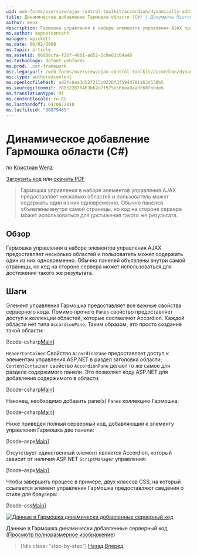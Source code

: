 ```yaml
---
uid: web-forms/overview/ajax-control-toolkit/accordion/dynamically-adding-an-accordion-pane-cs
title: Динамическое добавление Гармошка области (C#) | Документы Microsoft
author: wenz
description: Гармошка управления в наборе элементов управления AJAX предоставляет несколько областей и пользователь может содержать один из них одновременно. Панелей обычно объявляются w...
ms.author: aspnetcontent
manager: wpickett
ms.date: 06/02/2008
ms.topic: article
ms.assetid: 66d88cfa-f26f-46b1-ad52-1c9e03c04a48
ms.technology: dotnet-webforms
ms.prod: .net-framework
msc.legacyurl: /web-forms/overview/ajax-control-toolkit/accordion/dynamically-adding-an-accordion-pane-cs
msc.type: authoredcontent
ms.openlocfilehash: ad2fc6ea3d527215c0226f3f594d781163d538b5
ms.sourcegitcommit: f8852267f463b62d7f975e56bea9aa3f68fbbdeb
ms.translationtype: MT
ms.contentlocale: ru-RU
ms.lasthandoff: 04/06/2018
ms.locfileid: "30879469"
---
```

<a name="dynamically-adding-an-accordion-pane-c"></a>Динамическое добавление Гармошка области (C#)
====================
по [Кристиан Wenz](https://github.com/wenz)

[Загрузить код](http://download.microsoft.com/download/5/6/d/56d50cef-2011-4c8f-9891-7edc6dc57df9/Accordion2.cs.zip) или [скачать PDF](http://download.microsoft.com/download/6/7/1/6718d452-ff89-4d3f-a90e-c74ec2d636a3/accordion2CS.pdf)

> Гармошка управления в наборе элементов управления AJAX предоставляет несколько областей и пользователь может содержать один из них одновременно. Обычно панелей объявлены внутри самой страницы, но код на стороне сервера может использоваться для достижения такого же результата.


## <a name="overview"></a>Обзор

Гармошка управления в наборе элементов управления AJAX предоставляет несколько областей и пользователь может содержать один из них одновременно. Обычно панелей объявлены внутри самой страницы, но код на стороне сервера может использоваться для достижения такого же результата.

## <a name="steps"></a>Шаги

Элемент управления Гармошка предоставляет все важные свойства серверного кода. Помимо прочего `Panes` свойство предоставляет доступ к коллекции областей, которые составляют Accordion. Каждой области нет типа `AccordionPane`. Таким образом, это просто создание такой области:

[!code-csharp[Main](dynamically-adding-an-accordion-pane-cs/samples/sample1.cs)]

`HeaderContainer` Свойство `AccordionPane` предоставляет доступ к элементам управления ASP.NET в раздел заголовка области; `ContentContainer` свойство `AccordionPane` делает то же самое для раздела содержимого панели. Это позволяет коду ASP.NET для добавления содержимого в области:

[!code-csharp[Main](dynamically-adding-an-accordion-pane-cs/samples/sample2.cs)]

Наконец, необходимо добавить pane(s) `Panes` коллекцию Гармошка:

[!code-csharp[Main](dynamically-adding-an-accordion-pane-cs/samples/sample3.cs)]

Ниже приведен полный серверный код, добавляющий к элементу управления Гармошка две панели:

[!code-aspx[Main](dynamically-adding-an-accordion-pane-cs/samples/sample4.aspx)]

Отсутствует единственный элемент является Accordion, который зависит от наличия ASP.NET `ScriptManager` управления:

[!code-aspx[Main](dynamically-adding-an-accordion-pane-cs/samples/sample5.aspx)]

Чтобы завершить процесс в примере, двух классов CSS, на который ссылается элемент управления Гармошка предоставляют сведения о стиле для браузера:

[!code-css[Main](dynamically-adding-an-accordion-pane-cs/samples/sample6.css)]


[![Данные в Гармошка динамически добавленные серверный код](dynamically-adding-an-accordion-pane-cs/_static/image2.png)](dynamically-adding-an-accordion-pane-cs/_static/image1.png)

Данные в Гармошка динамически добавленные серверный код ([Просмотр полноразмерное изображение](dynamically-adding-an-accordion-pane-cs/_static/image3.png))

> [!div class="step-by-step"]
> [Назад](databinding-to-an-accordion-cs.md)
> [Вперед](databinding-to-an-accordion-vb.md)
